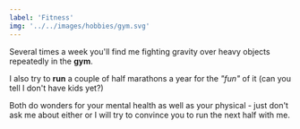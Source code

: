 ```yaml
---
label: 'Fitness'
img: '../../images/hobbies/gym.svg'
---
```


Several times a week you'll find me fighting gravity over heavy objects repeatedly in the **gym**.

I also try to **run** a couple of half marathons a year for the *"fun"* of it (can you tell I don't have kids yet?)

Both do wonders for your mental health as well as your physical - just don't ask me about either or I will try to convince you to run the next half with me.